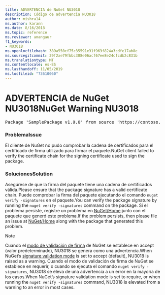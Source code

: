 ```yaml
---
title: ADVERTENCIA de NuGet NU3018
description: Código de advertencia NU3018
author: mishra14
ms.author: karann
ms.date: 8/16/2018
ms.topic: reference
ms.reviewer: anangaur
f1_keywords:
- NU3018
ms.openlocfilehash: 389a550cf75c35591e31f963f824a3cdfe17ab8c
ms.sourcegitcommit: 39f2ae79fbbc308e06acf67ee8e24cfcdb2c831b
ms.translationtype: MT
ms.contentlocale: es-ES
ms.lasthandoff: 11/05/2019
ms.locfileid: "73610060"
---
```

# <a name="nuget-warning-nu3018"></a><span data-ttu-id="75372-103">ADVERTENCIA de NuGet NU3018</span><span class="sxs-lookup"><span data-stu-id="75372-103">NuGet Warning NU3018</span></span>

<pre>Package 'SamplePackage v1.0.0' from source 'https://contoso.com/index.json': The primary signature found a chain building issue: A certificate chain processed, but terminated in a root certificate which is not trusted by the trust provider.</pre>

### <a name="issue"></a><span data-ttu-id="75372-104">Problema</span><span class="sxs-lookup"><span data-stu-id="75372-104">Issue</span></span>

<span data-ttu-id="75372-105">El cliente de NuGet no pudo comprobar la cadena de certificados para el certificado de firma utilizado para firmar el paquete.</span><span class="sxs-lookup"><span data-stu-id="75372-105">NuGet client failed to verify the certificate chain for the signing certificate used to sign the package.</span></span>


### <a name="solution"></a><span data-ttu-id="75372-106">Soluciones</span><span class="sxs-lookup"><span data-stu-id="75372-106">Solution</span></span>

<span data-ttu-id="75372-107">Asegúrese de que la firma del paquete tiene una cadena de certificados válida.</span><span class="sxs-lookup"><span data-stu-id="75372-107">Please ensure that the package signature has a valid certificate chain.</span></span> <span data-ttu-id="75372-108">Puede comprobar la firma del paquete ejecutando el comando `nuget verify -signatures` en el paquete.</span><span class="sxs-lookup"><span data-stu-id="75372-108">You can verify the package signature by running the `nuget verify -signatures` command on the package.</span></span> <span data-ttu-id="75372-109">Si el problema persiste, registre un problema en [NuGet/Home](https://github.com/NuGet/Home/issues) junto con el paquete que generó este problema.</span><span class="sxs-lookup"><span data-stu-id="75372-109">If the problem persists, then please file an issue at [NuGet/Home](https://github.com/NuGet/Home/issues) along with the package that generated this problem.</span></span>


> [!Note]
> <span data-ttu-id="75372-110">Cuando el [modo de validación de firma](https://docs.microsoft.com/nuget/consume-packages/installing-signed-packages#configure-package-signature-requirements) de NuGet se establece en accept (valor predeterminado), NU3018 se genera como una advertencia.</span><span class="sxs-lookup"><span data-stu-id="75372-110">When NuGet’s [signature validation mode](https://docs.microsoft.com/nuget/consume-packages/installing-signed-packages#configure-package-signature-requirements) is set to accept (default), NU3018 is raised as a warning.</span></span> <span data-ttu-id="75372-111">Cuando el modo de validación de firma de NuGet se establece en requerir, o cuando se ejecuta el comando `nuget verify -signatures`, NU3018 se eleva de una advertencia a un error en la mayoría de los casos.</span><span class="sxs-lookup"><span data-stu-id="75372-111">When NuGet’s signature validation mode is set to require, or when running the `nuget verify -signatures` command, NU3018 is elevated from a warning to an error in most cases.</span></span> 
